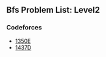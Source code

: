 ## Bfs Problem List: Level2


### Codeforces
- [1350E](/graph/bfs/l2-cf-1350E)
- [1437D](/graph/bfs/l2-cf-1437D)


